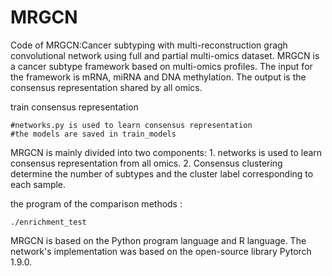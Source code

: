 # MRGCN
Code of MRGCN:Cancer subtyping with multi-reconstruction gragh convolutional network using full and partial multi-omics dataset. MRGCN is a cancer subtype framework based on multi-omics profiles. The input for the framework is mRNA, miRNA and DNA methylation. The output is the consensus representation shared by all omics. 


train consensus representation
```
#networks.py is used to learn consensus representation
#the models are saved in train_models
```

MRGCN is mainly divided into two components: 1. networks is used to learn consensus representation from all omics. 2. Consensus clustering determine the number of subtypes and the cluster label corresponding to each sample. 


the program of the comparison methods :
 ```
 ./enrichment_test
 ```

MRGCN is based on the Python program language and R language. The network's implementation was based on the open-source library Pytorch 1.9.0. 

